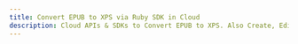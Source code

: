 ---title: Convert EPUB to XPS via Ruby SDK in Clouddescription: Cloud APIs & SDKs to Convert EPUB to XPS. Also Create, Edit & Render Microsoft Word & OpenOffice documents in the Cloud.---
